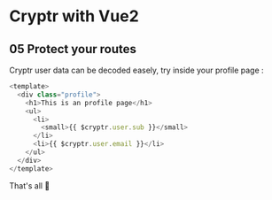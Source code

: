 # Cryptr with Vue2

## 05 Protect your routes

Cryptr user data can be decoded easely, try inside your profile page :

```javascript
<template>
  <div class="profile">
    <h1>This is an profile page</h1>
    <ul>
      <li>
        <small>{{ $cryptr.user.sub }}</small>
      </li>
      <li>{{ $cryptr.user.email }}</li>
    </ul>
  </div>
</template>
```

That's all 🙂